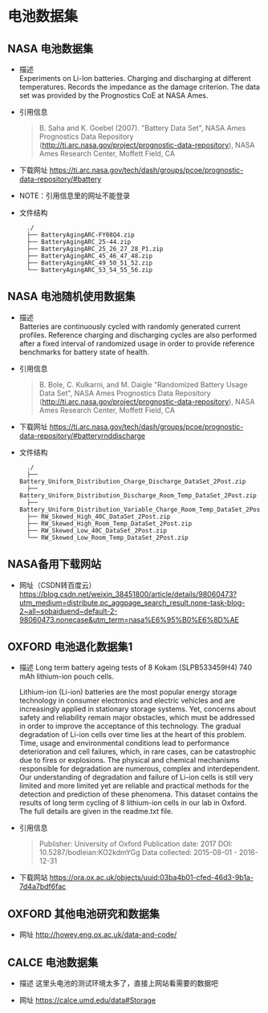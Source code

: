 电池数据集
==========

NASA 电池数据集
---------------
- 描述  
	Experiments on Li-Ion batteries. Charging and discharging at different temperatures. Records the impedance as the damage criterion. The data set was provided by the Prognostics CoE at NASA Ames.

- 引用信息  
    > B. Saha and K. Goebel (2007). "Battery Data Set", NASA Ames Prognostics Data Repository (http://ti.arc.nasa.gov/project/prognostic-data-repository), NASA Ames Research Center, Moffett Field, CA

- 下载网址
    https://ti.arc.nasa.gov/tech/dash/groups/pcoe/prognostic-data-repository/#battery

- NOTE：引用信息里的网址不能登录

- 文件结构

        ./
        ├── BatteryAgingARC-FY08Q4.zip
        ├── BatteryAgingARC_25-44.zip
        ├── BatteryAgingARC_25_26_27_28_P1.zip
        ├── BatteryAgingARC_45_46_47_48.zip
        ├── BatteryAgingARC_49_50_51_52.zip
        └── BatteryAgingARC_53_54_55_56.zip


NASA 电池随机使用数据集
-----------------------
- 描述  
    Batteries are continuously cycled with randomly generated current profiles. Reference charging and discharging cycles are also performed after a fixed interval of randomized usage in order to provide reference benchmarks for battery state of health.

- 引用信息
    > B. Bole, C. Kulkarni, and M. Daigle "Randomized Battery Usage Data Set", NASA Ames Prognostics Data Repository (http://ti.arc.nasa.gov/project/prognostic-data-repository), NASA Ames Research Center, Moffett Field, CA

- 下载网址 
    https://ti.arc.nasa.gov/tech/dash/groups/pcoe/prognostic-data-repository/#batteryrnddischarge

- 文件结构

        ./
        ├── Battery_Uniform_Distribution_Charge_Discharge_DataSet_2Post.zip
        ├── Battery_Uniform_Distribution_Discharge_Room_Temp_DataSet_2Post.zip
        ├── Battery_Uniform_Distribution_Variable_Charge_Room_Temp_DataSet_2Post.zip
        ├── RW_Skewed_High_40C_DataSet_2Post.zip
        ├── RW_Skewed_High_Room_Temp_DataSet_2Post.zip
        ├── RW_Skewed_Low_40C_DataSet_2Post.zip
        └── RW_Skewed_Low_Room_Temp_DataSet_2Post.zip



NASA备用下载网站
---------------
- 网址（CSDN转百度云）
    https://blog.csdn.net/weixin_38451800/article/details/98060473?utm_medium=distribute.pc_aggpage_search_result.none-task-blog-2~all~sobaiduend~default-2-98060473.nonecase&utm_term=nasa%E6%95%B0%E6%8D%AE



OXFORD 电池退化数据集1
----------------------
- 描述
    Long term battery ageing tests of 8 Kokam (SLPB533459H4) 740 mAh lithium-ion pouch cells.

    Lithium-ion (Li-ion) batteries are the most popular energy storage technology in consumer electronics and electric vehicles and are increasingly applied in stationary storage systems. Yet, concerns about safety and reliability remain major obstacles, which must be addressed in order to improve the acceptance of this technology. The gradual degradation of Li-ion cells over time lies at the heart of this problem. Time, usage and environmental conditions lead to performance deterioration and cell failures, which, in rare cases, can be catastrophic due to fires or explosions. The physical and chemical mechanisms responsible for degradation are numerous, complex and interdependent. Our understanding of degradation and failure of Li-ion cells is still very limited and more limited yet are reliable and practical methods for the detection and prediction of these phenomena. This dataset contains the results of long term cycling of 8 lithium-ion cells in our lab in Oxford. The full details are given in the readme.txt file.

- 引用信息
    >   Publisher: 
            University of Oxford
        Publication date:
            2017
        DOI:
            10.5287/bodleian:KO2kdmYGg
        Data collected:
            2015-08-01 - 2016-12-31

- 下载网站
    https://ora.ox.ac.uk/objects/uuid:03ba4b01-cfed-46d3-9b1a-7d4a7bdf6fac



OXFORD 其他电池研究和数据集
---------------------------
- 网址
    http://howey.eng.ox.ac.uk/data-and-code/


CALCE 电池数据集
----------------
- 描述
    这里头电池的测试环境太多了，直接上网站看需要的数据吧

- 网址
    https://calce.umd.edu/data#Storage